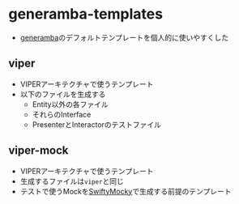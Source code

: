 # generamba-templates
* [generamba](https://github.com/rambler-digital-solutions/Generamba)のデフォルトテンプレートを個人的に使いやすくした

## viper
* VIPERアーキテクチャで使うテンプレート
* 以下のファイルを生成する
    * Entity以外の各ファイル
    * それらのInterface
    * PresenterとInteractorのテストファイル

## viper-mock
* VIPERアーキテクチャで使うテンプレート
* 生成するファイルは`viper`と同じ
* テストで使うMockを[SwiftyMocky](https://github.com/MakeAWishFoundation/SwiftyMocky)で生成する前提のテンプレート
